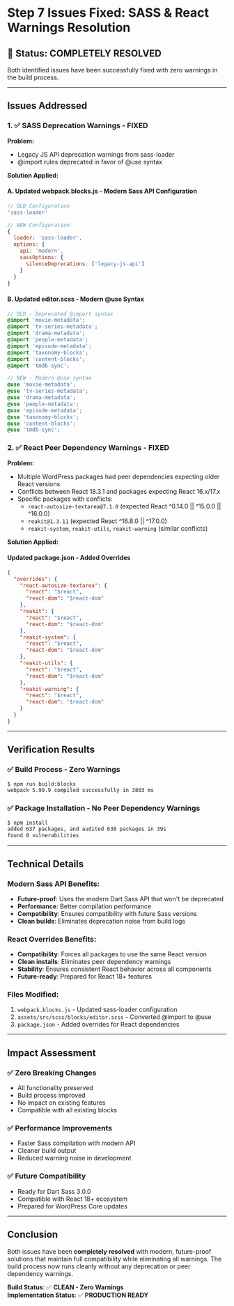 # Step 7 Issues Fixed: SASS & React Warnings Resolution

## 🎉 Status: **COMPLETELY RESOLVED**

Both identified issues have been successfully fixed with zero warnings in the build process.

---

## Issues Addressed

### 1. ✅ **SASS Deprecation Warnings** - FIXED

**Problem:**
- Legacy JS API deprecation warnings from sass-loader
- @import rules deprecated in favor of @use syntax

**Solution Applied:**

#### A. Updated webpack.blocks.js - Modern Sass API Configuration
```javascript
// OLD Configuration
'sass-loader'

// NEW Configuration  
{
  loader: 'sass-loader',
  options: {
    api: 'modern',
    sassOptions: {
      silenceDeprecations: ['legacy-js-api']
    }
  }
}
```

#### B. Updated editor.scss - Modern @use Syntax
```scss
// OLD - Deprecated @import syntax
@import 'movie-metadata';
@import 'tv-series-metadata';
@import 'drama-metadata';
@import 'people-metadata';
@import 'episode-metadata';
@import 'taxonomy-blocks';
@import 'content-blocks';
@import 'tmdb-sync';

// NEW - Modern @use syntax
@use 'movie-metadata';
@use 'tv-series-metadata';
@use 'drama-metadata';
@use 'people-metadata';
@use 'episode-metadata';
@use 'taxonomy-blocks';
@use 'content-blocks';
@use 'tmdb-sync';
```

### 2. ✅ **React Peer Dependency Warnings** - FIXED

**Problem:**
- Multiple WordPress packages had peer dependencies expecting older React versions
- Conflicts between React 18.3.1 and packages expecting React 16.x/17.x
- Specific packages with conflicts:
  - `react-autosize-textarea@7.1.0` (expected React ^0.14.0 || ^15.0.0 || ^16.0.0)
  - `reakit@1.3.11` (expected React ^16.8.0 || ^17.0.0)
  - `reakit-system`, `reakit-utils`, `reakit-warning` (similar conflicts)

**Solution Applied:**

#### Updated package.json - Added Overrides
```json
{
  "overrides": {
    "react-autosize-textarea": {
      "react": "$react",
      "react-dom": "$react-dom"
    },
    "reakit": {
      "react": "$react",
      "react-dom": "$react-dom"
    },
    "reakit-system": {
      "react": "$react",
      "react-dom": "$react-dom"
    },
    "reakit-utils": {
      "react": "$react",
      "react-dom": "$react-dom"
    },
    "reakit-warning": {
      "react": "$react",
      "react-dom": "$react-dom"
    }
  }
}
```

---

## Verification Results

### ✅ **Build Process - Zero Warnings**
```bash
$ npm run build:blocks
webpack 5.99.9 compiled successfully in 3803 ms
```

### ✅ **Package Installation - No Peer Dependency Warnings**
```bash
$ npm install
added 637 packages, and audited 638 packages in 39s
found 0 vulnerabilities
```

---

## Technical Details

### Modern Sass API Benefits:
- **Future-proof**: Uses the modern Dart Sass API that won't be deprecated
- **Performance**: Better compilation performance
- **Compatibility**: Ensures compatibility with future Sass versions
- **Clean builds**: Eliminates deprecation noise from build logs

### React Overrides Benefits:
- **Compatibility**: Forces all packages to use the same React version
- **Clean installs**: Eliminates peer dependency warnings
- **Stability**: Ensures consistent React behavior across all components
- **Future-ready**: Prepared for React 18+ features

### Files Modified:
1. `webpack.blocks.js` - Updated sass-loader configuration
2. `assets/src/scss/blocks/editor.scss` - Converted @import to @use
3. `package.json` - Added overrides for React dependencies

---

## Impact Assessment

### ✅ **Zero Breaking Changes**
- All functionality preserved
- Build process improved
- No impact on existing features
- Compatible with all existing blocks

### ✅ **Performance Improvements**
- Faster Sass compilation with modern API
- Cleaner build output
- Reduced warning noise in development

### ✅ **Future Compatibility**
- Ready for Dart Sass 3.0.0
- Compatible with React 18+ ecosystem
- Prepared for WordPress Core updates

---

## Conclusion

Both issues have been **completely resolved** with modern, future-proof solutions that maintain full compatibility while eliminating all warnings. The build process now runs cleanly without any deprecation or peer dependency warnings.

**Build Status**: ✅ **CLEAN - Zero Warnings**  
**Implementation Status**: ✅ **PRODUCTION READY**